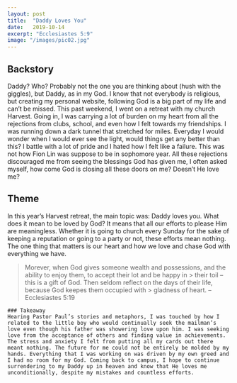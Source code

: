 ```yaml
---
layout: post
title:  "Daddy Loves You"
date:   2019-10-14
excerpt: "Ecclesiastes 5:9"
image: "/images/pic02.jpg"
---
```


## Backstory
Daddy? Who? Probably not the one you are thinking about (hush with the giggles), but Daddy, as in my God. I know that not everybody is religious, but creating my personal website, following God is a big part of my life and can’t be missed. This past weekend, I went on a retreat with my church Harvest. Going in, I was carrying a lot of burden on my heart from all the rejections from clubs, school, and even how I felt towards my friendships. I was running down a dark tunnel that stretched for miles. Everyday I would wonder when I would ever see the light, would things get any better than this? I battle with a lot of pride and I hated how I felt like a failure. This was not how Fion Lin was suppose to be in sophomore year. All these rejections discouraged me from seeing the blessings God has given me,  I often asked myself, how come God is closing all these doors on me? Doesn’t He love me? 

## Theme
In this year’s Harvest retreat, the main topic was: Daddy loves you. What does it mean to be loved by God? It means that all our efforts to please Him are meaningless. Whether it is going to church every Sunday for the sake of keeping a reputation or going to a party or not, these efforts mean nothing. The one thing that matters is our heart and how we love and chase God with everything we have. 

> Morever, when God gives someone wealth and possessions, and the ability to enjoy them, to accept their lot and be happy in > their toil – this is a gift of God. Then seldom reflect on the days of their life, because God keepes them occupied with > gladness of heart. – Ecclesiastes 5:19
  
```
### Takeaway
Hearing Pastor Paul’s stories and metaphors, I was touched by how I related to the little boy who would continually seek the mailman’s love even though his father was showering love upon him. I was seeking love from the acceptance of others and finding value in achievements. The stress and anxiety I felt from putting all my cards out there meant nothing. The future for me could not be entirely be molded by my hands. Everything that I was working on was driven by my own greed and I had no room for my God. Coming back to campus, I hope to continue surrendering to my Daddy up in heaven and know that He loves me unconditionally, despite my mistakes and countless efforts.
